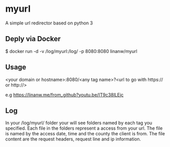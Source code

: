 # myurl
A simple url redirector based on python 3

## Deply via Docker

$ docker run -d -v /log/myurl:/log/ -p 8080:8080 linanw/myurl

## Usage

\<your domain or hostname\>:8080/\<any tag name\>?\<url to go with https:// or http://\>

e.g https://linanw.me/from_github?youtu.be/IT9c38lLEjc

## Log

In your /log/myurl/ folder your will see folders named by each tag you specified. Each file in the folders represent a access from your url. The file is named by the access date, time and the county the client is from. The file content are the request headers, request line and ip information.
